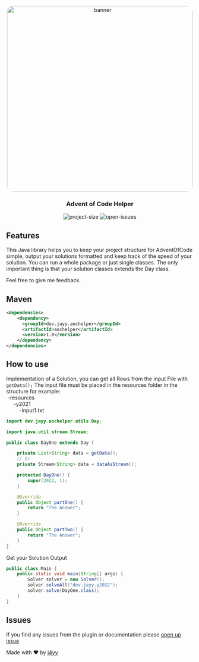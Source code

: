<p align="center">
  <img src="https://user-images.githubusercontent.com/64800218/205461499-f57f0218-c755-4438-afe7-4898701f9bbf.png" style="width: 500px; border-radius: 15px" alt="banner">
</p>

<h3 align="center">Advent of Code Helper</h3>

<p align="center">
    <img alt="project-size" src="https://img.shields.io/github/languages/code-size/J4yyy/aoc-helper-java">
    <img alt="open-issues" src="https://img.shields.io/github/issues-raw/J4yyy/aoc-helper-java">
</p>

## Features
This Java library helps you to keep your project structure for AdventOfCode simple, output your solutions formatted and keep track of the speed of your solution. You can run a whole package or just single classes.
The only important thing is that your solution classes extends the Day class.

Feel free to give me feedback.

## Maven
```xml
<dependencies>
    <dependency>
      <groupId>dev.jayy.aochelper</groupId>
      <artifactId>aochelper</artifactId>
      <version>1.0</version>
    </dependency>
</dependencies>
```

## How to use
Implementation of a Solution, you can get all Rows from the input File with ```getData();```
The input file must be placed in the resources folder in the structure for example:</br>
&nbsp;-resources</br>
&nbsp;&nbsp;&nbsp;&nbsp; -y2021</br>
&nbsp;&nbsp;&nbsp;&nbsp;&nbsp;&nbsp;&nbsp;&nbsp;&nbsp;-input1.txt</br>

```java
import dev.jayy.aochelper.utils.Day;

import java.util.stream.Stream;

public class DayOne extends Day {

    private List<String> data = getData();
    // Or
    private Stream<String> data = dataAsStream();

    protected DayOne() {
        super(2022, 1);
    }

    @Override
    public Object partOne() {
        return "The Answer";
    }

    @Override
    public Object partTwo() {
        return "The Answer";
    }
}
```
Get your Solution Output
```java
public class Main {
    public static void main(String[] args) {
        Solver solver = new Solver();
        solver.solveAll("dev.jayy.y2022");
        solver.solve(DayOne.class);
    }
}
```


## Issues
If you find any issues from the plugin or documentation please [open up issue](https://github.com/J4yyy/aoc-helper-java/issues)


Made with ♥ by [j4yy](https://github.com/J4yyy)